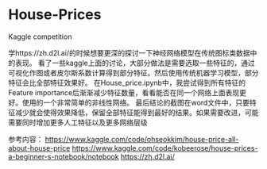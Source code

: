 # House-Prices
Kaggle competition

学https://zh.d2l.ai/的时候想要更深的探讨一下神经网络模型在传统图标类数据中的表现。
看了一些kaggle上面的讨论，大部分做法是需要选取一些特征的，通过可视化作图或者皮尔斯系数计算得到部分特征。然后使用传统机器学习模型，部分特征会比全部特征效果好。
在House_price.ipynb中，我尝试得到所有特征的Feature importance后渐渐减少特征数量，看看能否在同一个网络上面表现更好。使用的一个非常简单的非线性网络。
最后结论的截图在word文件中，只要特征减少就会使得效果降低，保留全部特征能得到最好的结果。如果需要改进，可能需要同时增加更多人工特征以及更多网络层级

参考内容：
https://www.kaggle.com/code/ohseokkim/house-price-all-about-house-price
https://www.kaggle.com/code/kobeerose/house-prices-a-beginner-s-notebook/notebook
https://zh.d2l.ai/
